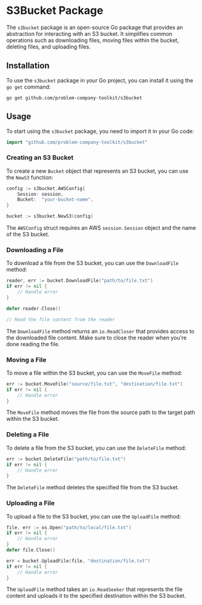 # S3Bucket Package

The `s3bucket` package is an open-source Go package that provides an abstraction for interacting with an S3 bucket. It simplifies common operations such as downloading files, moving files within the bucket, deleting files, and uploading files.

## Installation

To use the `s3bucket` package in your Go project, you can install it using the `go get` command:

```shell
go get github.com/problem-company-toolkit/s3bucket
```

## Usage

To start using the `s3bucket` package, you need to import it in your Go code:

```go
import "github.com/problem-company-toolkit/s3bucket"
```

### Creating an S3 Bucket

To create a new `Bucket` object that represents an S3 bucket, you can use the `NewS3` function:

```go
config := s3bucket.AWSConfig{
    Session: session,
    Bucket:  "your-bucket-name",
}

bucket := s3bucket.NewS3(config)
```

The `AWSConfig` struct requires an AWS `session.Session` object and the name of the S3 bucket.

### Downloading a File

To download a file from the S3 bucket, you can use the `DownloadFile` method:

```go
reader, err := bucket.DownloadFile("path/to/file.txt")
if err != nil {
    // Handle error
}

defer reader.Close()

// Read the file content from the reader
```

The `DownloadFile` method returns an `io.ReadCloser` that provides access to the downloaded file content. Make sure to close the reader when you're done reading the file.

### Moving a File

To move a file within the S3 bucket, you can use the `MoveFile` method:

```go
err := bucket.MoveFile("source/file.txt", "destination/file.txt")
if err != nil {
    // Handle error
}
```

The `MoveFile` method moves the file from the source path to the target path within the S3 bucket.

### Deleting a File

To delete a file from the S3 bucket, you can use the `DeleteFile` method:

```go
err := bucket.DeleteFile("path/to/file.txt")
if err != nil {
    // Handle error
}
```

The `DeleteFile` method deletes the specified file from the S3 bucket.

### Uploading a File

To upload a file to the S3 bucket, you can use the `UploadFile` method:

```go
file, err := os.Open("path/to/local/file.txt")
if err != nil {
    // Handle error
}
defer file.Close()

err = bucket.UploadFile(file, "destination/file.txt")
if err != nil {
    // Handle error
}
```

The `UploadFile` method takes an `io.ReadSeeker` that represents the file content and uploads it to the specified destination within the S3 bucket.